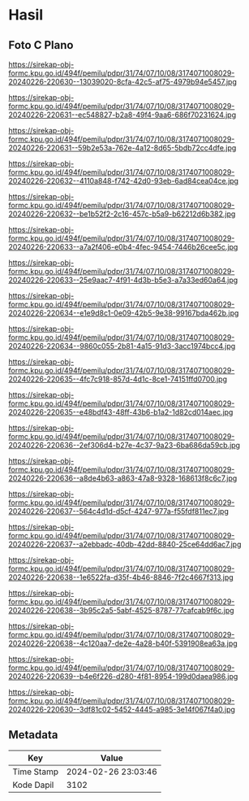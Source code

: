 # Hasil

## Foto C Plano

https://sirekap-obj-formc.kpu.go.id/494f/pemilu/pdpr/31/74/07/10/08/3174071008029-20240226-220630--13039020-8cfa-42c5-af75-4979b94e5457.jpg

https://sirekap-obj-formc.kpu.go.id/494f/pemilu/pdpr/31/74/07/10/08/3174071008029-20240226-220631--ec548827-b2a8-49f4-9aa6-686f70231624.jpg

https://sirekap-obj-formc.kpu.go.id/494f/pemilu/pdpr/31/74/07/10/08/3174071008029-20240226-220631--59b2e53a-762e-4a12-8d65-5bdb72cc4dfe.jpg

https://sirekap-obj-formc.kpu.go.id/494f/pemilu/pdpr/31/74/07/10/08/3174071008029-20240226-220632--4110a848-f742-42d0-93eb-6ad84cea04ce.jpg

https://sirekap-obj-formc.kpu.go.id/494f/pemilu/pdpr/31/74/07/10/08/3174071008029-20240226-220632--be1b52f2-2c16-457c-b5a9-b62212d6b382.jpg

https://sirekap-obj-formc.kpu.go.id/494f/pemilu/pdpr/31/74/07/10/08/3174071008029-20240226-220633--a7a2f406-e0b4-4fec-9454-7446b26cee5c.jpg

https://sirekap-obj-formc.kpu.go.id/494f/pemilu/pdpr/31/74/07/10/08/3174071008029-20240226-220633--25e9aac7-4f91-4d3b-b5e3-a7a33ed60a64.jpg

https://sirekap-obj-formc.kpu.go.id/494f/pemilu/pdpr/31/74/07/10/08/3174071008029-20240226-220634--e1e9d8c1-0e09-42b5-9e38-99167bda462b.jpg

https://sirekap-obj-formc.kpu.go.id/494f/pemilu/pdpr/31/74/07/10/08/3174071008029-20240226-220634--9860c055-2b81-4a15-91d3-3acc1974bcc4.jpg

https://sirekap-obj-formc.kpu.go.id/494f/pemilu/pdpr/31/74/07/10/08/3174071008029-20240226-220635--4fc7c918-857d-4d1c-8ce1-74151ffd0700.jpg

https://sirekap-obj-formc.kpu.go.id/494f/pemilu/pdpr/31/74/07/10/08/3174071008029-20240226-220635--e48bdf43-48ff-43b6-b1a2-1d82cd014aec.jpg

https://sirekap-obj-formc.kpu.go.id/494f/pemilu/pdpr/31/74/07/10/08/3174071008029-20240226-220636--2ef306d4-b27e-4c37-9a23-6ba686da59cb.jpg

https://sirekap-obj-formc.kpu.go.id/494f/pemilu/pdpr/31/74/07/10/08/3174071008029-20240226-220636--a8de4b63-a863-47a8-9328-168613f8c6c7.jpg

https://sirekap-obj-formc.kpu.go.id/494f/pemilu/pdpr/31/74/07/10/08/3174071008029-20240226-220637--564c4d1d-d5cf-4247-977a-f55fdf811ec7.jpg

https://sirekap-obj-formc.kpu.go.id/494f/pemilu/pdpr/31/74/07/10/08/3174071008029-20240226-220637--a2ebbadc-40db-42dd-8840-25ce64dd6ac7.jpg

https://sirekap-obj-formc.kpu.go.id/494f/pemilu/pdpr/31/74/07/10/08/3174071008029-20240226-220638--1e6522fa-d35f-4b46-8846-7f2c4667f313.jpg

https://sirekap-obj-formc.kpu.go.id/494f/pemilu/pdpr/31/74/07/10/08/3174071008029-20240226-220638--3b95c2a5-5abf-4525-8787-77cafcab9f6c.jpg

https://sirekap-obj-formc.kpu.go.id/494f/pemilu/pdpr/31/74/07/10/08/3174071008029-20240226-220638--4c120aa7-de2e-4a28-b40f-5391908ea63a.jpg

https://sirekap-obj-formc.kpu.go.id/494f/pemilu/pdpr/31/74/07/10/08/3174071008029-20240226-220639--b4e6f226-d280-4f81-8954-199d0daea986.jpg

https://sirekap-obj-formc.kpu.go.id/494f/pemilu/pdpr/31/74/07/10/08/3174071008029-20240226-220630--3df81c02-5452-4445-a985-3e14f067f4a0.jpg


## Metadata

| Key        | Value               |
| ---------- | ------------------- |
| Time Stamp | 2024-02-26 23:03:46 |
| Kode Dapil | 3102                |



